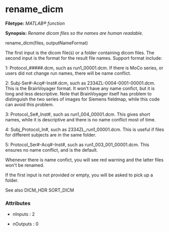 # rename_dicm

**Filetype:** _MATLAB&reg; function_

**Synopsis:** _Rename dicom files so the names are human readable._

rename_dicm(files, outputNameFormat)

The first input is the dicom file(s) or a folder containing dicom files.
The second input is the format for the result file names. Support format
include:

1: Protocol_#####.dcm, such as run1_00001.dcm. If there is MoCo series,
     or users did not change run names, there will be name conflict.
    
2: Subj-Ser#-Acq#-Inst#.dcm, such as 2334ZL-0004-0001-00001.dcm. This is
     the BrainVoyager format. It won't have any name confict, but it is
     long and less descriptive. Note that BrainVoyager itself has problem
     to distinguish the two series of images for Siemens fieldmap, while
     this code can avoid this problem.

3: Protocol_Se#_Inst#, such as run1_004_00001.dcm. This gives short names,
     while it is descriptive and there is no name conflict most of time.

4: Subj_Protocol_In#, such as 2334ZL_run1_00001.dcm. This is useful if
     files for different subjects are in the same folder.

5: Protocol_Ser#-Acq#-Inst#, such as run1_003_001_00001.dcm. This ensures
     no name conflict, and is the default.

Whenever there is name confict, you will see red warning and the latter
files won't be renamed.

If the first input is not provided or empty, you will be asked to pick up
a folder.

See also DICM_HDR SORT_DICM


### Attributes


- nInputs : 2

- nOutputs : 0
